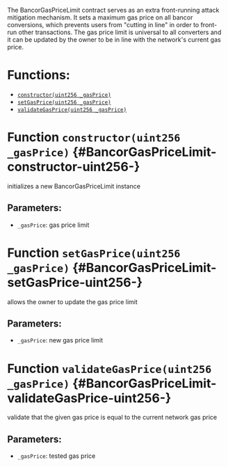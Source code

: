 The BancorGasPriceLimit contract serves as an extra front-running attack mitigation mechanism.
It sets a maximum gas price on all bancor conversions, which prevents users from "cutting in line"
in order to front-run other transactions.
The gas price limit is universal to all converters and it can be updated by the owner to be in line
with the network's current gas price.

# Functions:
- [`constructor(uint256 _gasPrice)`](#BancorGasPriceLimit-constructor-uint256-)
- [`setGasPrice(uint256 _gasPrice)`](#BancorGasPriceLimit-setGasPrice-uint256-)
- [`validateGasPrice(uint256 _gasPrice)`](#BancorGasPriceLimit-validateGasPrice-uint256-)


# Function `constructor(uint256 _gasPrice)` {#BancorGasPriceLimit-constructor-uint256-}
initializes a new BancorGasPriceLimit instance


## Parameters:
- `_gasPrice`:    gas price limit
# Function `setGasPrice(uint256 _gasPrice)` {#BancorGasPriceLimit-setGasPrice-uint256-}
allows the owner to update the gas price limit


## Parameters:
- `_gasPrice`:    new gas price limit
# Function `validateGasPrice(uint256 _gasPrice)` {#BancorGasPriceLimit-validateGasPrice-uint256-}
validate that the given gas price is equal to the current network gas price


## Parameters:
- `_gasPrice`:    tested gas price

